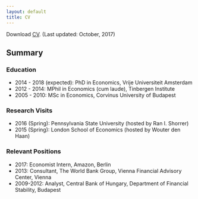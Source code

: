 ```yaml
---
layout: default
title: CV
---
```


Download [CV](https://drive.google.com/file/d/0B5oIYsrDXDoXcGdYQWFOYTgwWDA/view?usp=sharing). (Last updated: October, 2017)

## Summary
### Education

  * 2014 - 2018 (expected): PhD in Economics, Vrije Universiteit Amsterdam
  * 2012 - 2014: MPhil in Economics (cum laude), Tinbergen Institute
  * 2005 - 2010: MSc in Economics, Corvinus University of Budapest

### Research Visits

  * 2016 (Spring): Pennsylvania State University (hosted by Ran I. Shorrer)
  * 2015 (Spring): London School of Economics (hosted by Wouter den Haan)

### Relevant Positions

  * 2017: Economist Intern, Amazon, Berlin
  * 2013: Consultant, The World Bank Group, Vienna Financial Advisory Center, Vienna
  * 2009-2012: Analyst, Central Bank of Hungary, Department of Financial Stability, Budapest
